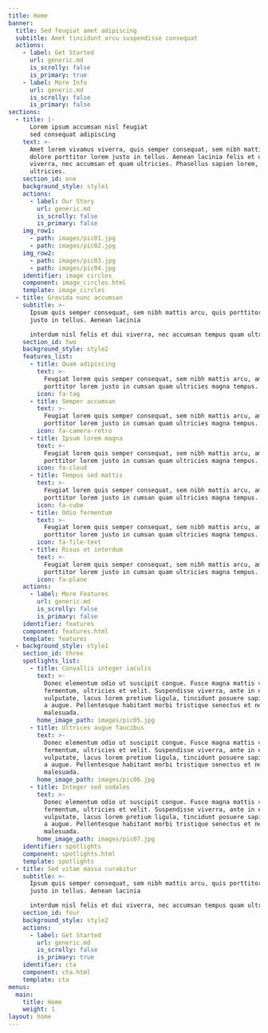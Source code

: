 ```yaml
---
title: Home
banner:
  title: Sed feugiat amet adipiscing
  subtitle: Amet tincidunt arcu suspendisse consequat
  actions:
    - label: Get Started
      url: generic.md
      is_scrolly: false
      is_primary: true
    - label: More Info
      url: generic.md
      is_scrolly: false
      is_primary: false
sections:
  - title: |-
      Lorem ipsum accumsan nisl feugiat
      sed consequat adipiscing
    text: >-
      Amet lorem vivamus viverra, quis semper consequat, sem nibh mattis arcu,
      dolore porttitor lorem justo in tellus. Aenean lacinia felis et dui
      viverra, nec accumsan et quam ultricies. Phasellus sapien lorem, rhoncus
      ultricies.
    section_id: one
    background_style: style1
    actions:
      - label: Our Story
        url: generic.md
        is_scrolly: false
        is_primary: false
    img_row1:
      - path: images/pic01.jpg
      - path: images/pic02.jpg
    img_row2:
      - path: images/pic03.jpg
      - path: images/pic04.jpg
    identifier: image circles
    component: image_circles.html
    template: image_circles
  - title: Gravida nunc accumsan
    subtitle: >-
      Ipsum quis semper consequat, sem nibh mattis arcu, quis porttitor lorem
      justo in tellus. Aenean lacinia  

      interdum nisl felis et dui viverra, nec accumsan tempus quam ultricies.
    section_id: two
    background_style: style2
    features_list:
      - title: Quam adipiscing
        text: >-
          Feugiat lorem quis semper consequat, sem nibh mattis arcu, amet
          porttitor lorem justo in cumsan quam ultricies magna tempus.
        icon: fa-tag
      - title: Semper accumsan
        text: >-
          Feugiat lorem quis semper consequat, sem nibh mattis arcu, amet
          porttitor lorem justo in cumsan quam ultricies magna tempus.
        icon: fa-camera-retro
      - title: Ipsum lorem magna
        text: >-
          Feugiat lorem quis semper consequat, sem nibh mattis arcu, amet
          porttitor lorem justo in cumsan quam ultricies magna tempus.
        icon: fa-cloud
      - title: Tempus sed mattis
        text: >-
          Feugiat lorem quis semper consequat, sem nibh mattis arcu, amet
          porttitor lorem justo in cumsan quam ultricies magna tempus.
        icon: fa-cube
      - title: Odio fermentum
        text: >-
          Feugiat lorem quis semper consequat, sem nibh mattis arcu, amet
          porttitor lorem justo in cumsan quam ultricies magna tempus.
        icon: fa-file-text
      - title: Risus et interdum
        text: >-
          Feugiat lorem quis semper consequat, sem nibh mattis arcu, amet
          porttitor lorem justo in cumsan quam ultricies magna tempus.
        icon: fa-plane
    actions:
      - label: More Features
        url: generic.md
        is_scrolly: false
        is_primary: false
    identifier: features
    component: features.html
    template: features
  - background_style: style1
    section_id: three
    spotlights_list:
      - title: Convallis integer iaculis
        text: >-
          Donec elementum odio ut suscipit congue. Fusce magna mattis vel
          fermentum, ultricies et velit. Suspendisse viverra, ante in eleifend
          vulputate, lacus lorem pretium ligula, tincidunt posuere sapien neque
          a augue. Pellentesque habitant morbi tristique senectus et netus et
          malesuada.
        home_image_path: images/pic05.jpg
      - title: Ultrices augue faucibus
        text: >-
          Donec elementum odio ut suscipit congue. Fusce magna mattis vel
          fermentum, ultricies et velit. Suspendisse viverra, ante in eleifend
          vulputate, lacus lorem pretium ligula, tincidunt posuere sapien neque
          a augue. Pellentesque habitant morbi tristique senectus et netus et
          malesuada.
        home_image_path: images/pic06.jpg
      - title: Integer sed sodales
        text: >-
          Donec elementum odio ut suscipit congue. Fusce magna mattis vel
          fermentum, ultricies et velit. Suspendisse viverra, ante in eleifend
          vulputate, lacus lorem pretium ligula, tincidunt posuere sapien neque
          a augue. Pellentesque habitant morbi tristique senectus et netus et
          malesuada.
        home_image_path: images/pic07.jpg
    identifier: spotlights
    component: spotlights.html
    template: spotlights
  - title: Sed vitae massa curabitur
    subtitle: >-
      Ipsum quis semper consequat, sem nibh mattis arcu, quis porttitor lorem
      justo in tellus. Aenean lacinia  

      interdum nisl felis et dui viverra, nec accumsan tempus quam ultricies.
    section_id: four
    background_style: style2
    actions:
      - label: Get Started
        url: generic.md
        is_scrolly: false
        is_primary: true
    identifier: cta
    component: cta.html
    template: cta
menus:
  main:
    title: Home
    weight: 1
layout: home
---
```

